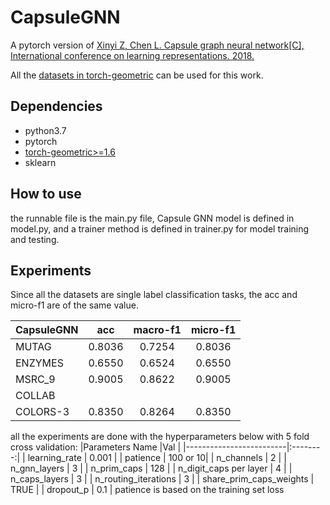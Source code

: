 # CapsuleGNN
A pytorch version of [Xinyi Z, Chen L. Capsule graph neural network[C], International conference on learning representations. 2018.](https://openreview.net/forum?id=Byl8BnRcYm)

All the [datasets in torch-geometric](https://pytorch-geometric.readthedocs.io/en/latest/modules/datasets.html) can be used for this work.

## Dependencies

* python3.7
* pytorch
* [torch-geometric>=1.6](https://pytorch-geometric.readthedocs.io/en/latest/)
* sklearn

## How to use
the runnable file is the main.py file, Capsule GNN model is defined in model.py, and a trainer method is defined in trainer.py for model training and testing.



## Experiments
Since all the datasets are single label classification tasks, the acc and micro-f1 are of the same value.

| CapsuleGNN | acc    | macro-f1 | micro-f1 |
|------------|:------:|:--------:|:--------:|
| MUTAG      | 0.8036 | 0.7254   | 0.8036   |
| ENZYMES    | 0.6550 | 0.6524   | 0.6550   |
| MSRC_9     | 0.9005 | 0.8622   | 0.9005   |
| COLLAB     |        |          |          |
| COLORS-3   | 0.8350 | 0.8264   | 0.8350   |

all the experiments are done with the hyperparameters below with 5 fold cross validation:
|Parameters Name          |Val       |
|-------------------------|:--------:|
| learning_rate           | 0.001    |
| patience                | 100 or 10|
| n_channels              | 2        |
| n_gnn_layers            | 3        |
| n_prim_caps             | 128      |
| n_digit_caps per layer  | 4        |
| n_caps_layers           | 3        |
| n_routing_iterations    | 3        |
| share_prim_caps_weights | TRUE     |
| dropout_p               | 0.1      |
patience is based on the training set loss

